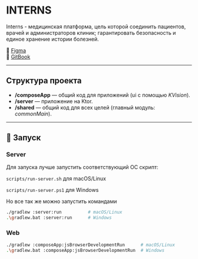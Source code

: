 # INTERNS

 Interns - медицинская платформа, цель которой соединить пациентов, врачей и администраторов клиник; гарантировать безопасность и единое хранение истории болезней.

🔗 [Figma](https://left-horse-59061146.figma.site/)  
📖 [GitBook](https://app.gitbook.com/invite/EqtRMZ09gU5WjTQBpnhe/UU9QKF5uThAdszLQO3Oa)  

---

## Структура проекта

- **/composeApp** — общий код для приложений (ui с помощью *KVision*).   
- **/server** — приложение на Ktor.  
- **/shared** — общий код для всех целей (главный модуль: *commonMain*).  

---

## 🚀 Запуск

### Server

Для запуска лучше запустить соответствующий ОС скрипт:

`scripts/run-server.sh` для  macOS/Linux

`scripts/run-server.ps1` для  Windows

Но все так же можно запустить командами
```bash
./gradlew :server:run          # macOS/Linux
.\gradlew.bat :server:run      # Windows
```

### Web
```bash
./gradlew :composeApp:jsBrowserDevelopmentRun      # macOS/Linux
.\gradlew.bat :composeApp:jsBrowserDevelopmentRun  # Windows
```
